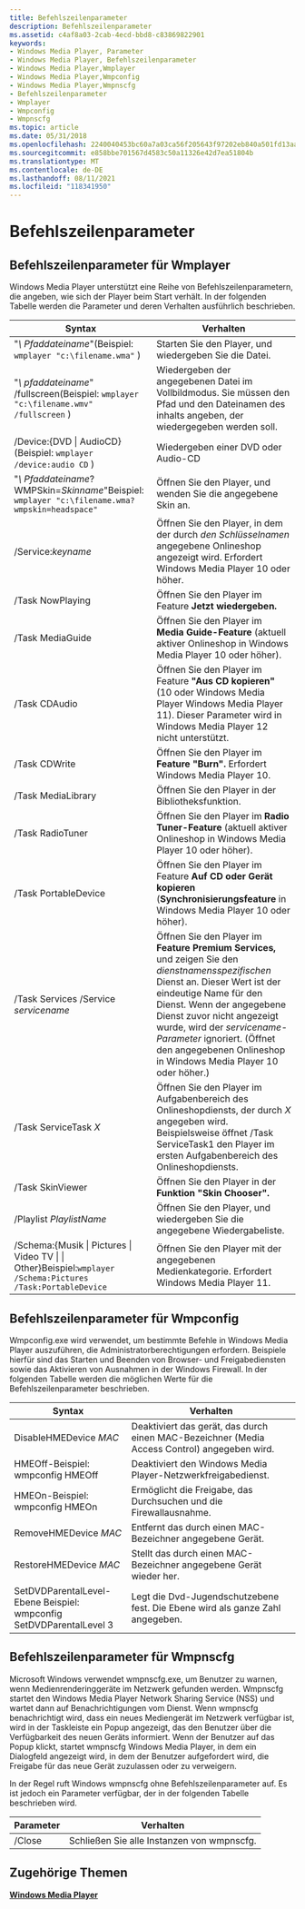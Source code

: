 ```yaml
---
title: Befehlszeilenparameter
description: Befehlszeilenparameter
ms.assetid: c4af8a03-2cab-4ecd-bbd8-c83869822901
keywords:
- Windows Media Player, Parameter
- Windows Media Player, Befehlszeilenparameter
- Windows Media Player,Wmplayer
- Windows Media Player,Wmpconfig
- Windows Media Player,Wmpnscfg
- Befehlszeilenparameter
- Wmplayer
- Wmpconfig
- Wmpnscfg
ms.topic: article
ms.date: 05/31/2018
ms.openlocfilehash: 2240040453bc60a7a03ca56f205643f97202eb840a501fd13aa417b86aef060d
ms.sourcegitcommit: e858bbe701567d4583c50a11326e42d7ea51804b
ms.translationtype: MT
ms.contentlocale: de-DE
ms.lasthandoff: 08/11/2021
ms.locfileid: "118341950"
---
```

# <a name="command-line-parameters"></a>Befehlszeilenparameter

## <a name="command-line-parameters-for-wmplayer"></a>Befehlszeilenparameter für Wmplayer

Windows Media Player unterstützt eine Reihe von Befehlszeilenparametern, die angeben, wie sich der Player beim Start verhält. In der folgenden Tabelle werden die Parameter und deren Verhalten ausführlich beschrieben.



| Syntax                                                                                                              | Verhalten                                                                                                                                                                                                                                                                                                                                   |
|---------------------------------------------------------------------------------------------------------------------|--------------------------------------------------------------------------------------------------------------------------------------------------------------------------------------------------------------------------------------------------------------------------------------------------------------------------------------------|
| "*\\ Pfaddateiname*"(Beispiel: `wmplayer "c:\filename.wma"` )<br/>                                            | Starten Sie den Player, und wiedergeben Sie die Datei.                                                                                                                                                                                                                                                                                                        |
| "*\\ pfaddateiname*" /fullscreen(Beispiel: `wmplayer "c:\filename.wmv" /fullscreen` )<br/>                    | Wiedergeben der angegebenen Datei im Vollbildmodus. Sie müssen den Pfad und den Dateinamen des inhalts angeben, der wiedergegeben werden soll.<br/>                                                                                                                                                                                                                     |
| /Device:{DVD \| AudioCD}(Beispiel: `wmplayer /device:audio CD` )<br/>                                         | Wiedergeben einer DVD oder Audio-CD                                                                                                                                                                                                                                                                                                                    |
| "*\\ Pfaddateiname*? WMPSkin=*Skinname*"Beispiel: `wmplayer "c:\filename.wma?wmpskin=headspace"`<br/>        | Öffnen Sie den Player, und wenden Sie die angegebene Skin an.                                                                                                                                                                                                                                                                                              |
| /Service:*keyname*                                                                                                  | Öffnen Sie den Player, in dem der durch *den Schlüsselnamen* angegebene Onlineshop angezeigt wird. Erfordert Windows Media Player 10 oder höher.<br/>                                                                                                                                                                                                                      |
| /Task NowPlaying                                                                                                    | Öffnen Sie den Player im Feature **Jetzt wiedergeben.**                                                                                                                                                                                                                                                                                            |
| /Task MediaGuide                                                                                                    | Öffnen Sie den Player im **Media Guide-Feature** (aktuell aktiver Onlineshop in Windows Media Player 10 oder höher).                                                                                                                                                                                                                          |
| /Task CDAudio                                                                                                       | Öffnen Sie den Player im Feature **"Aus CD kopieren"** (10 oder Windows Media Player Windows Media Player 11). Dieser Parameter wird in Windows Media Player 12 nicht unterstützt.                                                                                                                                                       |
| /Task CDWrite                                                                                                       | Öffnen Sie den Player im **Feature "Burn".** Erfordert Windows Media Player 10.<br/>                                                                                                                                                                                                                                                       |
| /Task MediaLibrary                                                                                                  | Öffnen Sie den  Player in der Bibliotheksfunktion.                                                                                                                                                                                                                                                                                                |
| /Task RadioTuner                                                                                                    | Öffnen Sie den Player im **Radio Tuner-Feature** (aktuell aktiver Onlineshop in Windows Media Player 10 oder höher).                                                                                                                                                                                                                          |
| /Task PortableDevice                                                                                                | Öffnen Sie den Player im Feature **Auf CD oder Gerät kopieren** (**Synchronisierungsfeature** in Windows Media Player 10 oder höher).                                                                                                                                                                                                                            |
| /Task Services /Service *servicename*                                                                               | Öffnen Sie den Player im **Feature Premium Services,** und zeigen Sie den *dienstnamensspezifischen* Dienst an. Dieser Wert ist der eindeutige Name für den Dienst. Wenn der angegebene Dienst zuvor nicht angezeigt wurde, wird der *servicename-Parameter* ignoriert. (Öffnet den angegebenen Onlineshop in Windows Media Player 10 oder höher.) |
| /Task ServiceTask *X*                                                                                                | Öffnen Sie den Player im Aufgabenbereich des Onlineshopdiensts, der durch *X* angegeben wird. Beispielsweise öffnet /Task ServiceTask1 den Player im ersten Aufgabenbereich des Onlineshopdiensts.                                                                                                                                                                      |
| /Task SkinViewer                                                                                                    | Öffnen Sie den Player in der **Funktion "Skin Chooser".**                                                                                                                                                                                                                                                                                           |
| /Playlist *PlaylistName*                                                                                            | Öffnen Sie den Player, und wiedergeben Sie die angegebene Wiedergabeliste.                                                                                                                                                                                                                                                                                           |
| /Schema:{Musik \| Pictures \| Video TV \| \| Other}Beispiel:`wmplayer /Schema:Pictures /Task:PortableDevice`<br/> | Öffnen Sie den Player mit der angegebenen Medienkategorie. Erfordert Windows Media Player 11.                                                                                                                                                                                                                                                   |



 

## <a name="command-line-parameters-for-wmpconfig"></a>Befehlszeilenparameter für Wmpconfig

Wmpconfig.exe wird verwendet, um bestimmte Befehle in Windows Media Player auszuführen, die Administratorberechtigungen erfordern. Beispiele hierfür sind das Starten und Beenden von Browser- und Freigabediensten sowie das Aktivieren von Ausnahmen in der Windows Firewall. In der folgenden Tabelle werden die möglichen Werte für die Befehlszeilenparameter beschrieben.



| Syntax                                                                                    | Verhalten                                                                   |
|-------------------------------------------------------------------------------------------|----------------------------------------------------------------------------|
| DisableHMEDevice *MAC*                                                                    | Deaktiviert das gerät, das durch einen MAC-Bezeichner (Media Access Control) angegeben wird.  |
| HMEOff-Beispiel:<br/> wmpconfig HMEOff<br/>                                    | Deaktiviert den Windows Media Player-Netzwerkfreigabedienst.                 |
| HMEOn-Beispiel:<br/> wmpconfig HMEOn<br/>                                      | Ermöglicht die Freigabe, das Durchsuchen und die Firewallausnahme.                     |
| RemoveHMEDevice *MAC*                                                                     | Entfernt das durch einen MAC-Bezeichner angegebene Gerät.                          |
| RestoreHMEDevice *MAC*                                                                    | Stellt das durch einen MAC-Bezeichner angegebene Gerät wieder her.                         |
| SetDVDParentalLevel-Ebene Beispiel: <br/> wmpconfig SetDVDParentalLevel 3<br/> | Legt die Dvd-Jugendschutzebene fest. Die Ebene wird als ganze Zahl angegeben. |



 

## <a name="command-line-parameters-for-wmpnscfg"></a>Befehlszeilenparameter für Wmpnscfg

Microsoft Windows verwendet wmpnscfg.exe, um Benutzer zu warnen, wenn Medienrenderinggeräte im Netzwerk gefunden werden. Wmpnscfg startet den Windows Media Player Network Sharing Service (NSS) und wartet dann auf Benachrichtigungen vom Dienst. Wenn wmpnscfg benachrichtigt wird, dass ein neues Mediengerät im Netzwerk verfügbar ist, wird in der Taskleiste ein Popup angezeigt, das den Benutzer über die Verfügbarkeit des neuen Geräts informiert. Wenn der Benutzer auf das Popup klickt, startet wmpnscfg Windows Media Player, in dem ein Dialogfeld angezeigt wird, in dem der Benutzer aufgefordert wird, die Freigabe für das neue Gerät zuzulassen oder zu verweigern.

In der Regel ruft Windows wmpnscfg ohne Befehlszeilenparameter auf. Es ist jedoch ein Parameter verfügbar, der in der folgenden Tabelle beschrieben wird.



| Parameter | Verhalten                         |
|-----------|----------------------------------|
| /Close    | Schließen Sie alle Instanzen von wmpnscfg. |



 

## <a name="related-topics"></a>Zugehörige Themen

<dl> <dt>

[**Windows Media Player**](windows-media-player.md)
</dt> </dl>

 

 





